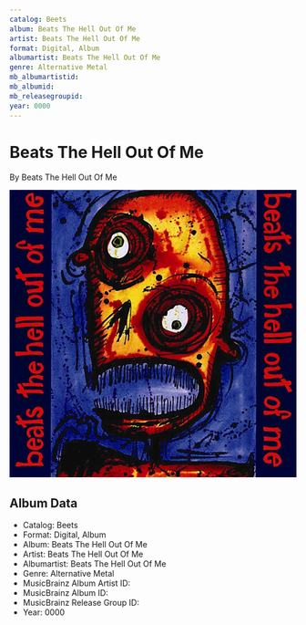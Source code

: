 ```yaml
---
catalog: Beets
album: Beats The Hell Out Of Me
artist: Beats The Hell Out Of Me
format: Digital, Album
albumartist: Beats The Hell Out Of Me
genre: Alternative Metal
mb_albumartistid: 
mb_albumid: 
mb_releasegroupid: 
year: 0000
---
```


# Beats The Hell Out Of Me

By Beats The Hell Out Of Me

![](../../assets/beetscovers/Beats_The_Hell_Out_Of_Me-Beats_The_Hell_Out_Of_Me.jpg)

## Album Data

- Catalog: Beets
- Format: Digital, Album
- Album: Beats The Hell Out Of Me
- Artist: Beats The Hell Out Of Me
- Albumartist: Beats The Hell Out Of Me
- Genre: Alternative Metal
- MusicBrainz Album Artist ID: 
- MusicBrainz Album ID: 
- MusicBrainz Release Group ID: 
- Year: 0000

